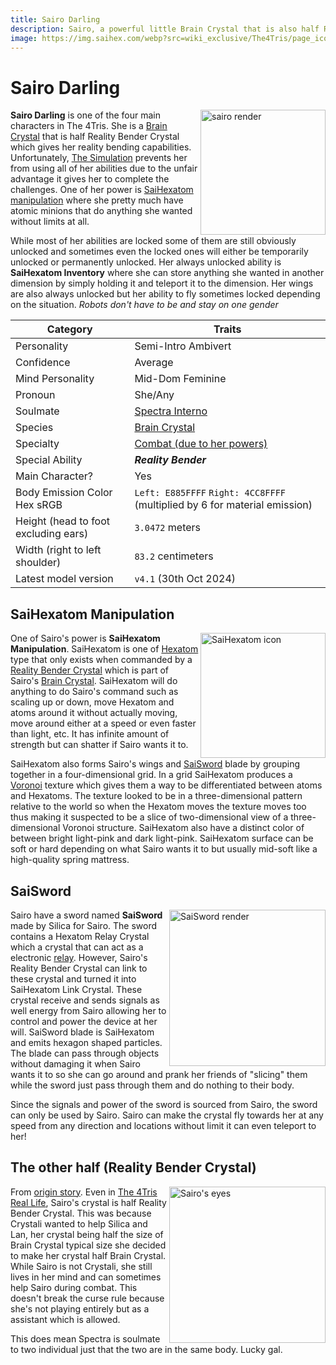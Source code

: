```yaml
---
title: Sairo Darling
description: Sairo, a powerful little Brain Crystal that is also half Reality Bender Crystal. She is one of the four main characters.
image: https://img.saihex.com/webp?src=wiki_exclusive/The4Tris/page_icon/characters/sairo/sairo.png
---
```

# Sairo Darling
<img alt="sairo render" align="right" width="200" src="https://img.saihex.com/webp?src=wiki_exclusive/The4Tris/page_icon/characters/sairo/sairo.png">

**Sairo Darling** is one of the four main characters in The 4Tris. She is a [Brain Crystal](../logic/Brain_Crystal) that is half Reality Bender Crystal which gives her reality bending capabilities. Unfortunately, [The Simulation](../Dimensions/the_simulation) prevents her from using all of her abilities due to the unfair advantage it gives her to complete the challenges. One of her power is [SaiHexatom manipulation](#saihexatom-manipulation) where she pretty much have atomic minions that do anything she wanted without limits at all.

While most of her abilities are locked some of them are still obviously unlocked and sometimes even the locked ones will either be temporarily unlocked or permanently unlocked. Her always unlocked ability is **SaiHexatom Inventory** where she can store anything she wanted in another dimension by simply holding it and teleport it to the dimension. Her wings are also always unlocked but her ability to fly sometimes locked depending on the situation. *Robots don't have to be and stay on one gender*

| Category    | Traits |
| -------- | ------- |
| Personality  | Semi-Intro Ambivert    |
| Confidence | Average     |
| Mind Personality    |  Mid-Dom Feminine   |
| Pronoun | She/Any |
| Soulmate | [Spectra Interno](../Characters/Spectra) |
| Species | [Brain Crystal](../logic/Brain_Crystal) |
| Specialty | [Combat (due to her powers)](#saihexatom-manipulation) |
| Special Ability | ***Reality Bender*** |
| Main Character? | Yes |
| Body Emission Color Hex sRGB | `Left: E885FFFF` `Right: 4CC8FFFF` (multiplied by 6 for material emission) |
| Height (head to foot excluding ears) | `3.0472` meters |
| Width (right to left shoulder) | `83.2` centimeters |
| Latest model version | `v4.1` (30th Oct 2024) |

## SaiHexatom Manipulation
<img alt="SaiHexatom icon" align="right" width="200" src="https://img.saihex.com/wiki_exclusive/The4Tris/page_icon/characters/sairo/SaiHexatom.svg">

One of Sairo's power is **SaiHexatom Manipulation**. SaiHexatom is one of [Hexatom](../logic/Hexatom) type that only exists when commanded by a [Reality Bender Crystal](#the-other-half-reality-bender-crystal) which is part of Sairo's [Brain Crystal](../logic/Brain_Crystal). SaiHexatom will do anything to do Sairo's command such as scaling up or down, move Hexatom and atoms around it without actually moving, move around either at a speed or even faster than light, etc. It has infinite amount of strength but can shatter if Sairo wants it to.

SaiHexatom also forms Sairo's wings and [SaiSword](#saisword) blade by grouping together in a four-dimensional grid. In a grid SaiHexatom produces a [Voronoi](https://en.wikipedia.org/wiki/Voronoi_diagram) texture which gives them a way to be differentiated between atoms and Hexatoms. The texture looked to be in a three-dimensional pattern relative to the world so when the Hexatom moves the texture moves too thus making it suspected to be a slice of two-dimensional view of a three-dimensional Voronoi structure. SaiHexatom also have a distinct color of between bright light-pink and dark light-pink. SaiHexatom surface can be soft or hard depending on what Sairo wants it to but usually mid-soft like a high-quality spring mattress.

## SaiSword
<img alt="SaiSword render" align="right" width="250" src="https://img.saihex.com/webp?src=wiki_exclusive/The4Tris/page_icon/characters/sairo/sairo_saisword.png">

Sairo have a sword named **SaiSword** made by Silica for Sairo. The sword contains a Hexatom Relay Crystal which a crystal that can act as a electronic [relay](https://en.wikipedia.org/wiki/Relay). However, Sairo's Reality Bender Crystal can link to these crystal and turned it into SaiHexatom Link Crystal. These crystal receive and sends signals as well energy from Sairo allowing her to control and power the device at her will. SaiSword blade is SaiHexatom and emits hexagon shaped particles. The blade can pass through objects without damaging it when Sairo wants it to so she can go around and prank her friends of "slicing" them while the sword just pass through them and do nothing to their body.

Since the signals and power of the sword is sourced from Sairo, the sword can only be used by Sairo. Sairo can make the crystal fly towards her at any speed from any direction and locations without limit it can even teleport to her!

## The other half (Reality Bender Crystal)
<img alt="Sairo's eyes" align="right" width="250" src="https://img.saihex.com/webp?src=wiki_exclusive/The4Tris/page_icon/characters/sairo/sairo_eyes.png">

From [origin story](../Dimensions/the_simulation#origin-story). Even in [The 4Tris Real Life](../Dimensions/real_life), Sairo's crystal is half Reality Bender Crystal. This was because Crystali wanted to help Silica and Lan, her crystal being half the size of Brain Crystal typical size she decided to make her crystal half Brain Crystal. While Sairo is not Crystali, she still lives in her mind and can sometimes help Sairo during combat. This doesn't break the curse rule because she's not playing entirely but as a assistant which is allowed.

This does mean Spectra is soulmate to two individual just that the two are in the same body. Lucky gal.